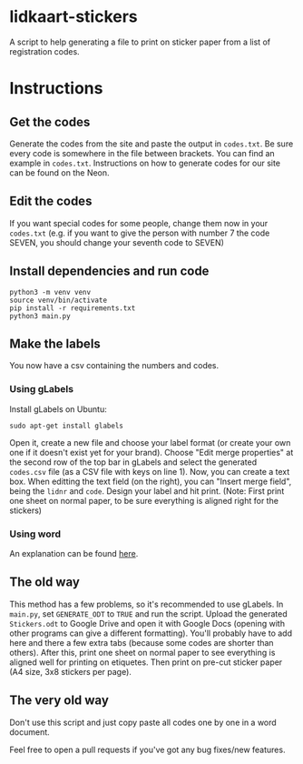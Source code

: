 # lidkaart-stickers
A script to help generating a file to print on sticker paper from a list of registration codes.

# Instructions
## Get the codes
Generate the codes from the site and paste the output in `codes.txt`. Be sure every code is somewhere in the file between brackets. You can find an example in `codes.txt`. Instructions on how to generate codes for our site can be found on the Neon. 
## Edit the codes
If you want special codes for some people, change them now in your `codes.txt` (e.g. if you want to give the person with number 7 the code SEVEN, you should change your seventh code to SEVEN)
## Install dependencies and run code
```
python3 -m venv venv
source venv/bin/activate
pip install -r requirements.txt
python3 main.py
```
## Make the labels
You now have a csv containing the numbers and codes. 
### Using gLabels
Install gLabels on Ubuntu:
```
sudo apt-get install glabels
```
Open it, create a new file and choose your label format (or create your own one if it doesn't exist yet for your brand).
Choose "Edit merge properties" at the second row of the top bar in gLabels and select the generated `codes.csv` file (as a CSV file with keys on line 1). Now, you can create a text box. When editting the text field (on the right), you can "Insert merge field", being the `lidnr` and `code`. Design your label and hit print. (Note: First print one sheet on normal paper, to be sure everything is aligned right for the stickers)
### Using word
An explanation can be found [here](https://support.microsoft.com/nl-nl/office/etiketten-voor-de-adressenlijst-afdrukken-276a2cd1-74d2-43d0-ab5a-b90460358ad5).
## The old way
This method has a few problems, so it's recommended to use gLabels.
In `main.py`, set `GENERATE_ODT` to `TRUE` and run the script. 
Upload the generated `Stickers.odt` to Google Drive and open it with Google Docs (opening with other programs can give a different formatting).
You'll probably have to add here and there a few extra tabs (because some codes are shorter than others). After this, print one sheet on normal paper to see everything is aligned well for printing on etiquetes. Then print on pre-cut sticker paper (A4 size, 3x8 stickers per page).
## The very old way
Don't use this script and just copy paste all codes one by one in a word document. 


Feel free to open a pull requests if you've got any bug fixes/new features. 
